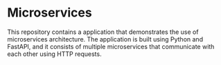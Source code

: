 # Microservices

This repository contains a application that demonstrates the use of microservices architecture. The application is built using Python and FastAPI, and it consists of multiple microservices that communicate with each other using HTTP requests.
